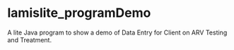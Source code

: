 # lamislite_programDemo
A lite Java program to show a demo of Data Entry for Client on ARV Testing and Treatment.
